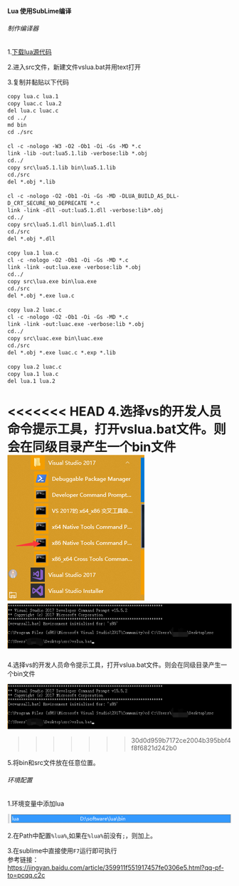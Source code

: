 #### Lua 使用SubLime编译  

###### 制作编译器   

1.[下载lua源代码](http://www.lua.org/download.html)  

2.进入src文件，新建文件vslua.bat并用text打开  

3.复制并黏贴以下代码  

```
copy lua.c lua.1
copy luac.c lua.2
del lua.c luac.c
cd ../
md bin
cd ./src

cl -c -nologo -W3 -O2 -Ob1 -Oi -Gs -MD *.c
link -lib -out:lua5.1.lib -verbose:lib *.obj
cd../
copy src\lua5.1.lib bin\lua5.1.lib
cd./src
del *.obj *.lib

cl -c -nologo -O2 -Ob1 -Oi -Gs -MD -DLUA_BUILD_AS_DLL-D_CRT_SECURE_NO_DEPRECATE *.c
link -link -dll -out:lua5.1.dll -verbose:lib*.obj
cd../
copy src\lua5.1.dll bin\lua5.1.dll
cd./src
del *.obj *.dll

copy lua.1 lua.c
cl -c -nologo -O2 -Ob1 -Oi -Gs -MD *.c
link -link -out:lua.exe -verbose:lib *.obj
cd../
copy src\lua.exe bin\lua.exe
cd./src
del *.obj *.exe lua.c

copy lua.2 luac.c
cl -c -nologo -O2 -Ob1 -Oi -Gs -MD *.c
link -link -out:luac.exe -verbose:lib *.obj
cd../
copy src\luac.exe bin\luac.exe
cd./src
del *.obj *.exe luac.c *.exp *.lib

copy lua.2 luac.c
copy lua.1 lua.c
del lua.1 lua.2
```

<<<<<<< HEAD
4.选择vs的开发人员命令提示工具，打开vslua.bat文件。则会在同级目录产生一个bin文件
![](Picture/Lua环境配置及Sublime配置3.png)
![](Picture/Lua环境配置及Sublime配置1.png)
=======
4.选择vs的开发人员命令提示工具，打开vslua.bat文件。则会在同级目录产生一个bin文件  

![](Picture/Lua环境配置及Sublime配置1.png)  
>>>>>>> 30d0d959b7172ce2004b395bbf4f8f6821d242b0

5.将bin和src文件放在任意位置。  

###### 环境配置  

1.环境变量中添加lua  

![](Picture/Lua环境配置及Sublime配置2.png)  

2.在Path中配置`%lua%`,如果在`%lua%`前没有`;`，则加上。  

3.在sublime中直接使用`F7`运行即可执行  
参考链接：https://jingyan.baidu.com/article/359911f551917457fe0306e5.html?qq-pf-to=pcqq.c2c
